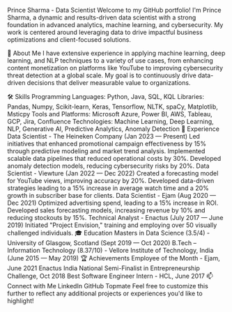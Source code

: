 Prince Sharma - Data Scientist
Welcome to my GitHub portfolio! I'm Prince Sharma, a dynamic and results-driven data scientist with a strong foundation in advanced analytics, machine learning, and cybersecurity. My work is centered around leveraging data to drive impactful business optimizations and client-focused solutions.

🌟 About Me
I have extensive experience in applying machine learning, deep learning, and NLP techniques to a variety of use cases, from enhancing content monetization on platforms like YouTube to improving cybersecurity threat detection at a global scale. My goal is to continuously drive data-driven decisions that deliver measurable value to organizations.

🛠️ Skills
Programming Languages: Python, Java, SQL, KQL
Libraries: Pandas, Numpy, Scikit-learn, Keras, Tensorflow, NLTK, spaCy, Matplotlib, Msticpy
Tools and Platforms: Microsoft Azure, Power BI, AWS, Tableau, GCP, Jira, Confluence
Technologies: Machine Learning, Deep Learning, NLP, Generative AI, Predictive Analytics, Anomaly Detection
💼 Experience
Data Scientist - The Heineken Company (Jan 2023 — Present)
Led initiatives that enhanced promotional campaign effectiveness by 15% through predictive modeling and market trend analysis.
Implemented scalable data pipelines that reduced operational costs by 30%.
Developed anomaly detection models, reducing cybersecurity risks by 20%.
Data Scientist - Viewture (Jan 2022 — Dec 2022)
Created a forecasting model for YouTube views, improving accuracy by 20%.
Developed data-driven strategies leading to a 15% increase in average watch time and a 20% growth in subscriber base for clients.
Data Scientist - Ejam (Aug 2020 — Dec 2021)
Optimized advertising spend, leading to a 15% increase in ROI.
Developed sales forecasting models, increasing revenue by 10% and reducing stockouts by 15%.
Technical Analyst - Enactus (July 2017 — June 2019)
Initiated "Project Envision," training and employing over 50 visually challenged individuals.
🎓 Education
Masters in Data Science (3.5/4) - University of Glasgow, Scotland (Sept 2019 — Oct 2020)
B.Tech – Information Technology (8.37/10) - Vellore Institute of Technology, India (June 2015 — May 2019)
🏆 Achievements
Employee of the Month - Ejam, June 2021
Enactus India National Semi-Finalist in Entrepreneurship Challenge, Oct 2018
Best Software Engineer Intern - HCL, June 2017
📫 Connect with Me
LinkedIn
GitHub
Topmate
Feel free to customize this further to reflect any additional projects or experiences you'd like to highlight!







